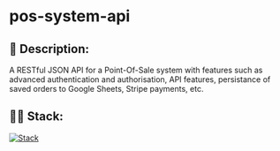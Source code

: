 # pos-system-api

## 📃 Description:
A RESTful JSON API for a Point-Of-Sale system with features such as advanced authentication and authorisation, API features, persistance of saved orders to Google Sheets, Stripe payments, etc.

## 👩‍💻 Stack:
[![Stack](https://skillicons.dev/icons?i=javascript,nodejs,express,mongodb,docker,gcp)](https://skillicons.dev)
